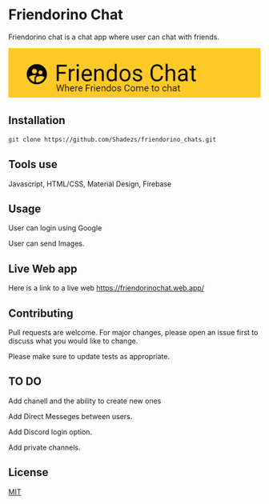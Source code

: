 # Friendorino Chat
Friendorino chat is a chat app where user can chat with friends.



![img](https://github.com/Shadezs/friendorino_chats/blob/master/BANNER.PNG)
## Installation

```bash
git clone https://github.com/Shadezs/friendorino_chats.git
```
## Tools use
Javascript, HTML/CSS, Material Design, Firebase

## Usage
User can login using Google

User can send Images.

## Live Web app
Here is a link to a live web 
https://friendorinochat.web.app/

## Contributing
Pull requests are welcome. For major changes, please open an issue first to discuss what you would like to change.

Please make sure to update tests as appropriate.

## TO DO
Add chanell and the ability to create new ones

Add Direct Messeges between users.

Add Discord login option.

Add private channels.
## License
[MIT](https://choosealicense.com/licenses/mit/)
